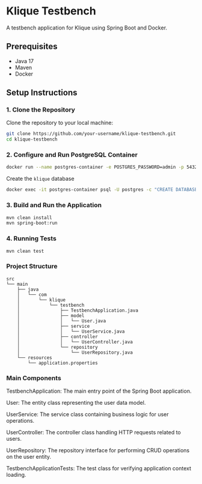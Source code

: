 # Klique Testbench

A testbench application for Klique using Spring Boot and Docker.

## Prerequisites

- Java 17
- Maven
- Docker

## Setup Instructions

### 1. Clone the Repository

Clone the repository to your local machine:

```sh
git clone https://github.com/your-username/klique-testbench.git
cd klique-testbench
```

### 2. Configure and Run PostgreSQL Container

```sh
docker run --name postgres-container -e POSTGRES_PASSWORD=admin -p 5432:5432 -d postgres
```

Create the `klique` database

```sh
docker exec -it postgres-container psql -U postgres -c "CREATE DATABASE klique;"
```

### 3. Build and Run the Application

```sh
mvn clean install
mvn spring-boot:run
```

### 4. Running Tests

```sh
mvn clean test
```
### Project Structure
```
src
└── main
    ├── java
    │   └── com
    │       └── klique
    │           └── testbench
    │               ├── TestbenchApplication.java
    │               ├── model
    │               │   └── User.java
    │               ├── service
    │               │   └── UserService.java
    │               ├── controller
    │               │   └── UserController.java
    │               └── repository
    │                   └── UserRepository.java
    └── resources
        └── application.properties
```
### Main Components

TestbenchApplication: The main entry point of the Spring Boot application.

User: The entity class representing the user data model.

UserService: The service class containing business logic for user operations.

UserController: The controller class handling HTTP requests related to users.

UserRepository: The repository interface for performing CRUD operations on the user entity.

TestbenchApplicationTests: The test class for verifying application context loading.
